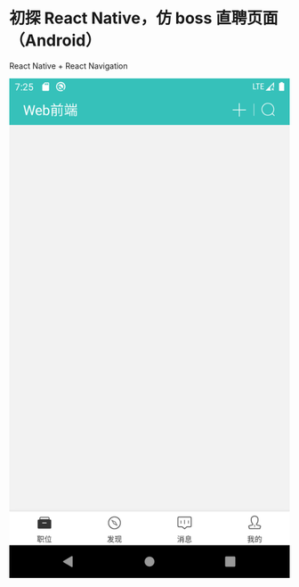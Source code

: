 # 初探 React Native，仿 boss 直聘页面（Android）

React Native + React Navigation

![appPicture](https://raw.githubusercontent.com/lly3821/RN-boss-app/master/markdownPhotos/app.png)
